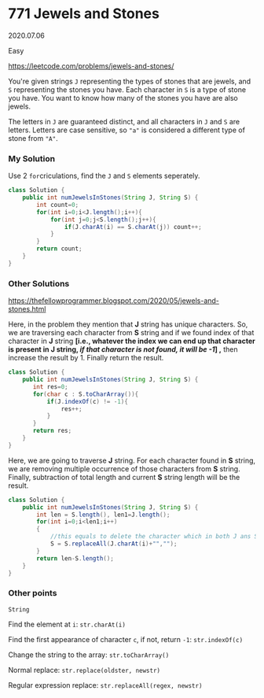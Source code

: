 # 771 Jewels and Stones

2020.07.06

Easy

https://leetcode.com/problems/jewels-and-stones/

You're given strings `J` representing the types of stones that are jewels, and `S` representing the stones you have. Each character in `S` is a type of stone you have. You want to know how many of the stones you have are also jewels.

The letters in `J` are guaranteed distinct, and all characters in `J` and `S` are letters. Letters are case sensitive, so `"a"` is considered a different type of stone from `"A"`.

### My Solution

Use 2 `for`criculations, find the `J` and `S` elements seperately.

```java
class Solution {
    public int numJewelsInStones(String J, String S) {
        int count=0;
        for(int i=0;i<J.length();i++){
            for(int j=0;j<S.length();j++){
                if(J.charAt(i) == S.charAt(j)) count++;
            }
        }
        return count;
    }
}
```

### Other Solutions

https://thefellowprogrammer.blogspot.com/2020/05/jewels-and-stones.html

Here, in the problem they mention that **J** string has unique characters. So, we are traversing each character from **S** string and if we found index of that character in **J** string **[i.e., whatever the index we can end up that character is present in J string, *if that character is not found, it will be -1*] ,** then increase the result by 1. Finally return the result.

```java
class Solution {
    public int numJewelsInStones(String J, String S) {
       int res=0;
       for(char c : S.toCharArray()){
           if(J.indexOf(c) != -1){
               res++;
           }
       }
       return res;
    }
}
```

Here, we are going to traverse **J** string. For each character found in **S** string, we are removing multiple occurrence of those characters from **S** string. Finally, subtraction of total length and current **S** string length will be the result.

```java
class Solution {
    public int numJewelsInStones(String J, String S) {
        int len = S.length(), len1=J.length();
        for(int i=0;i<len1;i++)
        {
            //this equals to delete the character which in both J ans S
            S = S.replaceAll(J.charAt(i)+"","");
        }
        return len-S.length();
    }
}
```

### Other points

`String`

Find the element at `i`: `str.charAt(i)`

Find the first appearance of character `c`, if not, return `-1`: `str.indexOf(c)`

Change the string to the array: `str.toCharArray()`

Normal replace: `str.replace(oldster, newstr)`

Regular expression replace: `str.replaceAll(regex, newstr)` 




